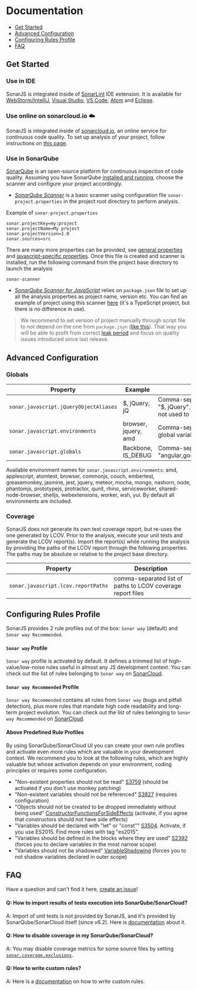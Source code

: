 # Documentation

* [Get Started](#get-started)
* [Advanced Configuration](#advanced-configuration)
* [Configuring Rules Profile](#rule-profile)
* [FAQ](#faq)


## <a name="get-started"></a>Get Started

### Use in IDE

SonarJS is integrated inside of [SonarLint](https://www.sonarlint.org/) IDE extension. It is available for [WebStorm/IntelliJ](https://www.sonarlint.org/intellij/index.html), [Visual Studio](https://www.sonarlint.org/visualstudio/index.html), [VS Code](https://www.sonarlint.org/vscode/index.html), [Atom](https://www.sonarlint.org/atom/index.html) and [Eclipse](https://www.sonarlint.org/eclipse/index.html).

### Use online on sonarcloud.io :cloud:
SonarJS is integrated inside of [sonarcloud.io](https://about.sonarcloud.io/), an online service for continuous code quality. To set up analysis of your project, follow instructions on [this page](https://about.sonarcloud.io/get-started/). 

### Use in SonarQube

[SonarQube](https://www.sonarqube.org/) is an open-source platform for  continuous inspection of code quality. 
Assuming you have SonarQube [installed and running](https://docs.sonarqube.org/display/SONAR/Setup+and+Upgrade), choose the scanner and configure your project accordingly.

* [*SonarQube Scanner*](https://docs.sonarqube.org/display/SCAN/Analyzing+with+SonarQube+Scanner) is a basic scanner using configuration file `sonar-project.properties` in the project root directory to perform analysis.

Example of `sonar-project.properties`
```properties
sonar.projectKey=my:project
sonar.projectName=My project
sonar.projectVersion=1.0
sonar.sources=src
```
There are many more properties can be provided, see [general properties](https://docs.sonarqube.org/display/SONAR/Analysis+Parameters) and [javascript-specific properties](#advanced-configuration). Once this file is created and scanner is installed, run the following command from the project base directory to launch the analysis
```
sonar-scanner
```

* [*SonarQube Scanner for JavaScript*](https://github.com/bellingard/sonar-scanner-npm) relies on `package.json` file to set up all the analysis properties as project name, version etc. You can find an example of project using this scanner [here](https://github.com/SonarSource/SonarTS-example/tree/master/example1) (it's a TypeScript project, but there is no difference in use). 

>We recommend to set version of project manually through script file to not depend on the one from `package.json` ([like this](https://github.com/SonarSource/SonarTS-example/blob/master/example1/analyse.js#L8)). That way you will be able to profit from correct [leak period](https://docs.sonarqube.org/display/SONAR/Fixing+the+Water+Leak) and focus on quality issues introduced since last release.

## <a name="advanced-configuration"></a>Advanced Configuration

### Globals
Property | Example | Description
---------|---------|------------
`sonar.javascript.jQueryObjectAliases` |	$, jQuery, jQ	| Comma-separated list of names used to address jQuery object. Default value is "$, jQuery". NOTE These names are used only to detect jQuery usages, they are not used to build the list of globals.
`sonar.javascript.environments` | browser, jquery, amd | Comma-separated list of environments names. The analyzer automatically adds global variables based on that list. 
`sonar.javascript.globals` | Backbone, IS_DEBUG	| Comma-separated list of global variables. Default value is "angular,goog,google,OpenLayers,d3,dojo,dojox,dijit,Backbone,moment,casper".

Available environment names for `sonar.javascript.environments`: amd, applescript, atomtest, browser, commonjs, couch, embertest, greasemonkey, jasmine, jest, jquery, meteor, mocha, mongo, nashorn, node, phantomjs, prototypejs, protractor, qunit, rhino, serviceworker, shared-node-browser, shelljs, webextensions, worker, wsh, yui. By default all environments are included.
### <a name="coverage"></a>Coverage
SonarJS does not generate its own test coverage report, but re-uses the one generated by LCOV. 
Prior to the analysis, execute your unit tests and generate the LCOV report(s).
Import the report(s) while running the analysis by providing the paths of the LCOV report through the following properties. The paths may be absolute or relative to the project base directory.

Property | Description
---------|------------
`sonar.javascript.lcov.reportPaths` | comma-separated list of paths to LCOV coverage report files



## <a name="rule-profile"></a>Configuring Rules Profile

SonarJS provides 2 rule profiles out of the box: `Sonar way` (default) and `Sonar way Recommended`.

#### `Sonar way` Profile
`Sonar way` profile is activated by default. It defines a trimmed list of high-value/low-noise rules useful in almost any JS development context. You can check out the list of rules belonging to `Sonar way` on [SonarCloud](https://sonarcloud.io/organizations/default/rules#qprofile=js-sonar-way-56838|activation=true).

#### `Sonar way Recommended` Profile
`Sonar way Recommended` contains all rules from `Sonar way` (bugs and pitfall detection), plus more rules that mandate high code readability and long-term project evolution. You can check out the list of rules belonging to `Sonar way Recommended` on [SonarCloud](https://sonarcloud.io/organizations/default/rules#qprofile=js-sonar-way-recommended-64843|activation=true).

#### Above Predefined Rule Profiles
By using SonarQube/SonarCloud UI you can create your own rule profiles and activate even more rules which are valuable in your development context. We recommend you to look at the following rules, which are highly valuable but whose activation depends on your environment, coding principles or requires some configuration.
* "Non-existent properties should not be read" [S3759](https://sonarcloud.io/organizations/default/rules#rule_key=javascript%3AS3759) (should be activated if you don't use monkey patching)
* "Non-existent variables should not be referenced" [S3827](https://sonarcloud.io/organizations/default/rules#rule_key=javascript%3AS3827) (requires configuration)
* "Objects should not be created to be dropped immediately without being used" [ConstructorFunctionsForSideEffects](https://sonarcloud.io/organizations/default/rules#rule_key=javascript%3AConstructorFunctionsForSideEffects) (activate, if you agree that constructors should not have side effects)
* "Variables should be declared with "let" or "const"" [S3504](https://sonarcloud.io/organizations/default/rules#rule_key=javascript%3AS3504). Activate, if you use ES2015. Find more rules with tag "es2015".
* "Variables should be defined in the blocks where they are used" [S2392](https://sonarcloud.io/organizations/default/rules#rule_key=javascript%3AS2392) (forces you to declare variables in the most narrow scope)
* "Variables should not be shadowed" [VariableShadowing](https://sonarcloud.io/organizations/default/rules#rule_key=javascript%3AVariableShadowing) (forces you to not shadow variables declared in outer scope)

## <a name="faq"></a>FAQ

Have a question and can't find it here, [create an issue](https://github.com/SonarSource/SonarJS/issues/new)!

#### Q: How to import results of tests execution into SonarQube/SonarCloud?
A: Import of unit tests is not provided by SonarJS, and it's provided by SonarQube/SonarCloud itself (since v6.2). Here is [documentation](https://docs.sonarqube.org/display/SONAR/Generic+Test+Data) about it.

#### Q: How to disable coverage in my SonarQube/SonarCloud?
A: You may disable coverage metrics for some source files by setting [`sonar.coverage.exclusions`](https://docs.sonarqube.org/display/SONAR/Narrowing+the+Focus#NarrowingtheFocus-IgnoreCodeCoverage).

#### Q: How to write custom rules?
A: Here is a [documentation](/docs/CUSTOM_RULES.md) on how to write custom rules.

